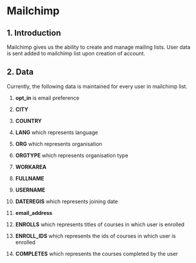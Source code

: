 # Mailchimp

## 1. Introduction

Mailchimp gives us the ability to create and manage mailing lists. User data is sent added to mailchimp list upon creation of account.

## 2. Data

Currently, the following data is maintained for every user in mailchimp list.

1. **opt_in** is email preference

2. **CITY**

3. **COUNTRY**

4. **LANG** which represents language

5. **ORG** which represents organisation

6. **ORGTYPE** which represents organisation type

7. **WORKAREA**

8. **FULLNAME**

9. **USERNAME**

10. **DATEREGIS** which represents joining date

11. **email_address**

12. **ENROLLS** which represents titles of courses in which user is enrolled

13. **ENROLL_IDS** which represents the ids of courses in which user is enrolled

14. **COMPLETES** which represents the courses completed by the user
